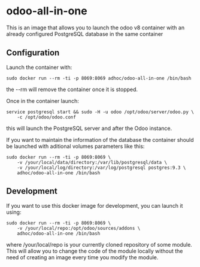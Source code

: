 odoo-all-in-one
===========

This is an image that allows you to launch the odoo v8 container with an already configured PostgreSQL database in the same container

Configuration
-----------

Launch the container with:

    sudo docker run --rm -ti -p 8069:8069 adhoc/odoo-all-in-one /bin/bash

the --rm will remove the container once it is stopped.

Once in the container launch:

    service postgresql start && sudo -H -u odoo /opt/odoo/server/odoo.py \
        -c /opt/odoo/odoo.conf

this will launch the PostgreSQL server and after the Odoo instance.

If you want to maintain the information of the database the container should be launched with aditional volumes parameters like this:

    sudo docker run --rm -ti -p 8069:8069 \
        -v /your/local/data/directory:/var/lib/postgresql/data \
        -v /your/local/log/directory:/var/log/postgresql postgres:9.3 \
        adhoc/odoo-all-in-one /bin/bash

Development
-----------

If you want to use this docker image for development, you can launch it using:

    sudo docker run --rm -ti -p 8069:8069 \
        -v /your/local/repo:/opt/odoo/sources/addons \
        adhoc/odoo-all-in-one /bin/bash

where /your/local/repo is your currently cloned repository of some module. This will allow you to change the code of the module locally without the need of creating an image every time you modify the module.
